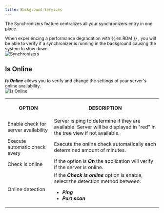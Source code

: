 ```yaml
---
title: Background Services
---
```

The Synchronizers feature centralizes all your synchronizers entry in one place.  

When experiencing a performance degradation with {{ en.RDM }} , you will be able to verify if a synchronizer is running in the background causing the system to slow down.  
![Synchronizers](https://webdevolutions.azureedge.net/docs/en/rdm/windows/clip11280.png) 

## Is Online 

***Is Online*** allows you to verify and change the settings of your server's online availability.  
![Is Online](https://webdevolutions.azureedge.net/docs/en/rdm/windows/clip10033.png) 

<table>
	<tr>
		<th>

OPTION 
		</th>
		<th>
DESCRIPTION 
		</th>
	</tr>
	<tr>
		<td>
Enable check for server availability 
		</td>
		<td>
Server is ping to determine if they are available. Server will be displayed in "red" in the tree view if not available. 
		</td>
	</tr>
	<tr>
		<td>
Execute automatic check every 
		</td>
		<td>
Execute the online check automatically each determined amount of minutes. 
		</td>
	</tr>
	<tr>
		<td>
Check is online 
		</td>
		<td>
If the option is ***On*** the application will verify if the server is online. 
		</td>
	</tr>
	<tr>
		<td>
Online detection 
		</td>
		<td>
If the ***Check is online*** option is enable, select the detection method between:  

* ***Ping*** 
* ***Port scan*** 
		</td>
	</tr>
</table>



